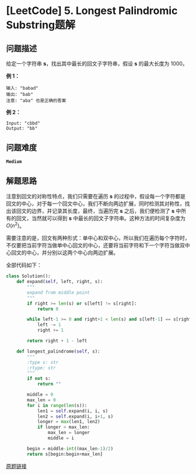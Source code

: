 # [LeetCode] 5. Longest Palindromic Substring题解

## 问题描述

给定一个字符串 **s**，找出其中最长的回文子字符串，假设 **s** 的最大长度为 1000。

**例 1：**

```
输入: "babad"
输出: "bab"
注意: "aba" 也是正确的答案
```

**例 2：**

```
Input: "cbbd"
Output: "bb"
```

## 问题难度

**`Medium`**

## 解题思路

注意到回文的对称性特点，我们只需要在遍历 **s** 的过程中，假设每一个字符都是回文的中心，对于每一个回文中心，我们不断向两边扩展，同时检测其对称性，找出该回文的边界，并记录其长度，最终，当遍历完 **s** 之后，我们便检测了 **s** 中所有的回文，当然就可以得到 **s** 中最长的回文子字符串。这种方法的时间复杂度为 $O(n^2)​$。

需要注意的是，回文有两种形式：单中心和双中心，所以我们在遍历每个字符时，不仅要把当前字符当做单中心回文的中心，还要将当前字符和下一个字符当做双中心回文的中心，并分别以这两个中心向两边扩展。

全部代码如下：

```python
class Solution():
    def expand(self, left, right, s):
        """
        expand from middle point
        """
        if right >= len(s) or s[left] != s[right]:
            return 0

        while left-1 >= 0 and right+1 < len(s) and s[left-1] == s[right+1]:
            left -= 1
            right += 1

        return right + 1 - left

    def longest_palindrome(self, s):
        """
        :type s: str
        :rtype: str
        """
        if not s:
            return ""

        middle = 0
        max_len = 0
        for i in range(len(s)):
            len1 = self.expand(i, i, s)
            len2 = self.expand(i, i+1, s)
            longer = max(len1, len2)
            if longer > max_len:
                max_len = longer
                middle = i

        begin = middle-int((max_len-1)/2)
        return s[begin:begin+max_len]
```

[原题链接](https://leetcode.com/problems/longest-palindromic-substring)


